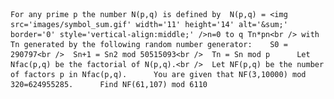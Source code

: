     For any prime p the number N(p,q) is defined by  N(p,q) = <img src='images/symbol_sum.gif' width='11' height='14' alt='&sum;' border='0' style='vertical-align:middle;' />n=0 to q Tn*pn<br /> with Tn generated by the following random number generator:    S0 = 290797<br />  Sn+1 = Sn2 mod 50515093<br />  Tn = Sn mod p      Let Nfac(p,q) be the factorial of N(p,q).<br />  Let NF(p,q) be the number of factors p in Nfac(p,q).      You are given that NF(3,10000) mod 320=624955285.      Find NF(61,107) mod 6110                